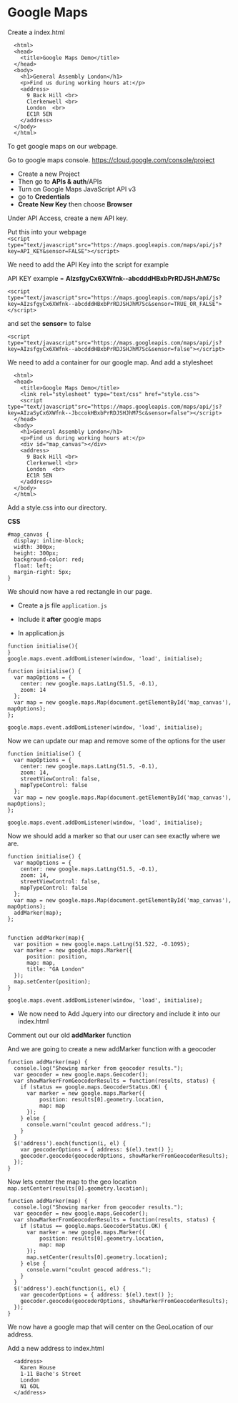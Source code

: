 # Google Maps

Create a index.html

```
  <html>
  <head>
    <title>Google Maps Demo</title>
  </head>
  <body>
    <h1>General Assembly London</h1>
    <p>Find us during working hours at:</p>
    <address>
      9 Back Hill <br>
      Clerkenwell <br>
      London  <br>
      EC1R 5EN
    </address>
  </body>
  </html>
```


To get google maps on our webpage.

Go to google maps console.
<https://cloud.google.com/console/project>

- Create a new Project
- Then go to **APIs & auth**/APIs
- Turn on Google Maps JavaScript API v3
- go to **Credentials**
- **Create New Key** then choose **Browser**


Under API Access, create a new API key.

Put this into your webpage  
`<script type="text/javascript"src="https://maps.googleapis.com/maps/api/js?key=API_KEY&sensor=FALSE"></script>`

We need to add the API Key into the script for example

API KEY example = **AIzsfgyCx6XWfnk--abcdddHBxbPrRDJSHJhM7Sc**    

`<script type="text/javascript"src="https://maps.googleapis.com/maps/api/js?key=AIzsfgyCx6XWfnk--abcdddHBxbPrRDJSHJhM7Sc&sensor=TRUE_OR_FALSE"></script>`

and set the **sensor=** to false  

`<script type="text/javascript"src="https://maps.googleapis.com/maps/api/js?key=AIzsfgyCx6XWfnk--abcdddHBxbPrRDJSHJhM7Sc&sensor=false"></script>`

We need to add a container for our google map.
And add a stylesheet

```
  <html>
  <head>
    <title>Google Maps Demo</title>
    <link rel="stylesheet" type="text/css" href="style.css">
    <script type="text/javascript"src="https://maps.googleapis.com/maps/api/js?key=AIzaSyCx6XWfnk--JbccokHBxbPrRDJSHJhM7Sc&sensor=false"></script>
  </head>
  <body>
    <h1>General Assembly London</h1>
    <p>Find us during working hours at:</p>
    <div id="map_canvas"></div>
    <address>
      9 Back Hill <br>
      Clerkenwell <br>
      London  <br>
      EC1R 5EN
    </address>
  </body>
  </html>
```

Add a style.css into our directory.

**CSS**  

```
#map_canvas {
  display: inline-block;
  width: 300px;
  height: 300px;
  background-color: red;
  float: left;
  margin-right: 5px;
}
```

We should now have a red rectangle in our page.

- Create a js file `application.js`  
- Include it **after** google maps

- In application.js 



```
function initialise(){
}
google.maps.event.addDomListener(window, 'load', initialise); 
```


```
function initialise() {
  var mapOptions = {
    center: new google.maps.LatLng(51.5, -0.1),
    zoom: 14
  };
  var map = new google.maps.Map(document.getElementById('map_canvas'), mapOptions);
};

google.maps.event.addDomListener(window, 'load', initialise);
```

Now we can update our map and remove some of the options for the user

```
function initialise() {
  var mapOptions = {
    center: new google.maps.LatLng(51.5, -0.1),
    zoom: 14,
    streetViewControl: false,
    mapTypeControl: false
  };
  var map = new google.maps.Map(document.getElementById('map_canvas'), mapOptions);
};

google.maps.event.addDomListener(window, 'load', initialise);
```

Now we should add a marker so that our user can see exactly where we are.

```
function initialise() {
  var mapOptions = {
    center: new google.maps.LatLng(51.5, -0.1),
    zoom: 14,
    streetViewControl: false,
    mapTypeControl: false
  };
  var map = new google.maps.Map(document.getElementById('map_canvas'), mapOptions);
  addMarker(map);
};


function addMarker(map){
  var position = new google.maps.LatLng(51.522, -0.1095);
  var marker = new google.maps.Marker({
      position: position,
      map: map,
      title: "GA London"
  });
  map.setCenter(position);
}

google.maps.event.addDomListener(window, 'load', initialise);
```

- We now need to Add Jquery into our directory and include it into our index.html


Comment out our old **addMarker** function

And we are going to create a new addMarker function with a geocoder

```
function addMarker(map) {
  console.log("Showing marker from geocoder results.");
  var geocoder = new google.maps.Geocoder();
  var showMarkerFromGeocoderResults = function(results, status) {
    if (status == google.maps.GeocoderStatus.OK) {
      var marker = new google.maps.Marker({
          position: results[0].geometry.location,
          map: map
      });
    } else {
      console.warn("coulnt geocod address.");
    }
  }
  $('address').each(function(i, el) {
    var geocoderOptions = { address: $(el).text() };
    geocoder.geocode(geocoderOptions, showMarkerFromGeocoderResults);
  });
}
```


Now lets center the map to the geo location  
`map.setCenter(results[0].geometry.location);`


```
function addMarker(map) {
  console.log("Showing marker from geocoder results.");
  var geocoder = new google.maps.Geocoder();
  var showMarkerFromGeocoderResults = function(results, status) {
    if (status == google.maps.GeocoderStatus.OK) {
      var marker = new google.maps.Marker({
          position: results[0].geometry.location,
          map: map
      });
      map.setCenter(results[0].geometry.location);
    } else {
      console.warn("coulnt geocod address.");
    }
  }
  $('address').each(function(i, el) {
    var geocoderOptions = { address: $(el).text() };
    geocoder.geocode(geocoderOptions, showMarkerFromGeocoderResults);
  });
}
```

We now have a google map that will center on the GeoLocation of our address.

Add a new address to index.html 

```
  <address>
    Karen House
    1-11 Bache's Street
    London
    N1 6DL
  </address>
```


















